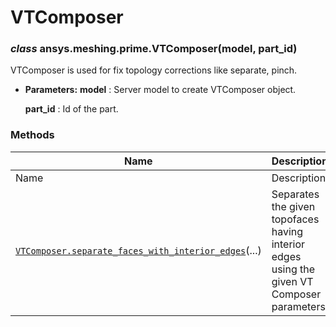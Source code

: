 # VTComposer

<a id="ansys.meshing.prime.VTComposer"></a>

### *class* ansys.meshing.prime.VTComposer(model, part_id)

VTComposer is used for fix topology corrections like separate, pinch.

* **Parameters:**
  **model**
  : Server model to create VTComposer object.

  **part_id**
  : Id of the part.

<!-- !! processed by numpydoc !! -->

### Methods

| Name | Description |
|--------------------------------------------------------------------------------------------------------------------------------------------------------------------------------------------------|-----------------------------------------------------------------------------------------------|
| Name | Description |
| [`VTComposer.separate_faces_with_interior_edges`](ansys.meshing.prime.VTComposer.separate_faces_with_interior_edges.md#ansys.meshing.prime.VTComposer.separate_faces_with_interior_edges)(...)   | Separates the given topofaces having interior edges using the given VT Composer parameters.   |
<!-- vale on -->